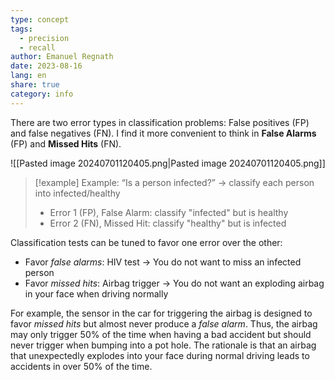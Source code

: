 ```yaml
---
type: concept
tags:
  - precision
  - recall
author: Emanuel Regnath
date: 2023-08-16
lang: en
share: true
category: info
---
```


There are two error types in classification problems: False positives (FP) and false negatives (FN). I find it more convenient to think in **False Alarms** (FP) and **Missed Hits** (FN).

![[Pasted image 20240701120405.png|Pasted image 20240701120405.png]]

> [!example] Example: “Is a person infected?” 
> → classify each person into infected/healthy
> * Error 1 (FP), False Alarm: classify "infected" but is healthy
> * Error 2 (FN), Missed Hit: classify "healthy" but is infected

Classification tests can be tuned to favor one error over the other:

* Favor *false alarms*: HIV test → You do not want to miss an infected person
* Favor *missed hits*: Airbag trigger → You do not want an exploding airbag in your face when driving normally

For example, the sensor in the car for triggering the airbag is designed to favor *missed hits* but almost never produce a *false alarm*. Thus, the airbag may only trigger 50% of the time when having a bad accident but should never trigger when bumping into a pot hole. The rationale is that an airbag that unexpectedly explodes into your face during normal driving leads to accidents in over 50% of the time.